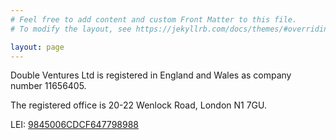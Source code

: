 ```yaml
---
# Feel free to add content and custom Front Matter to this file.
# To modify the layout, see https://jekyllrb.com/docs/themes/#overriding-theme-defaults

layout: page
---
```


Double Ventures Ltd is registered in England and Wales as company number 11656405.

The registered office is 20-22 Wenlock Road, London N1 7GU.

LEI: [9845006CDCF647798988](https://search.gleif.org/#/record/9845006CDCF647798988)

